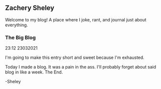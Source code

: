 ## Zachery Sheley

Welcome to my blog! A place where I joke, rant, and journal just about everything.

### The Big Blog

23:12
23032021

I'm going to make this entry short and sweet because I'm exhausted.

Today I made a blog. It was a pain in the ass. I'll probably forget about said blog in like a week.
The End.

-Sheley
